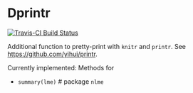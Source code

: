 # Dprintr

[![Travis-CI Build Status](https://travis-ci.org/.svg?branch=master)](https://travis-ci.org/)

Additional function to pretty-print with `knitr` and `printr`. See https://github.com/yihui/printr.

Currently implemented: Methods for

- `summary(lme)` # package `nlme`


